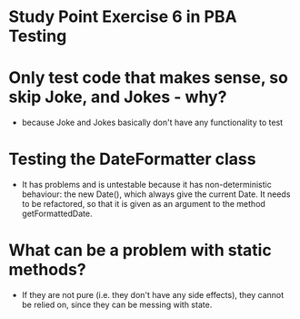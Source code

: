 # Study Point Exercise 6 in PBA Testing

# Only test code that makes sense, so skip Joke, and Jokes - why?
* because Joke and Jokes basically don't have any functionality to test

# Testing the DateFormatter class 
* It has problems and is untestable because it has non-deterministic behaviour: the new Date(), which always give the current Date.
 It needs to be refactored, so that it is given as an argument to the method getFormattedDate.

# What can be a problem with static methods?
* If they are not pure (i.e. they don't have any side effects), they cannot be relied on, since they can be messing with state.